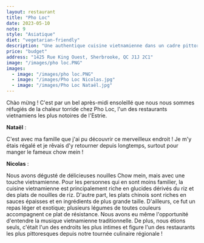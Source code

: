 ```yaml
---
layout: restaurant
title: "Pho Loc"
date: 2023-05-10
note: 9
style: "Asiatique"
diet: "vegetarian-friendly"
description: "Une authentique cuisine vietnamienne dans un cadre pittoresque et intime"
price: "budget"
address: "1425 Rue King Ouest, Sherbrooke, QC J1J 2C1"
image: "/images/pho loc.PNG"
images:
  - image: "/images/pho loc.PNG"
  - image: "/images/Pho Loc Nicolas.jpg"
  - image: "/images/Pho Loc Nataël.jpg"
---
```


Chào mừng ! C'est par un bel après-midi ensoleillé que nous nous sommes réfugiés de la chaleur torride chez Pho Loc, l'un des restaurants vietnamiens les plus notoires de l'Estrie.

**Nataël** :

C'est avec ma famille que j'ai pu découvrir ce merveilleux endroit ! Je m'y étais régalé et je rêvais d'y retourner depuis longtemps, surtout pour manger le fameux chow mein !

**Nicolas** :

Nous avons dégusté de délicieuses nouilles Chow mein, mais avec une touche vietnamienne. Pour les personnes qui en sont moins familier, la cuisine vietnamienne est principalement riche en glucides dérivés du riz et des plats de nouilles de riz. D'autre part, les plats chinois sont riches en sauces épaisses et en ingrédients de plus grande taille. D'ailleurs, ce fut un repas léger et exotique; plusieurs légumes de toutes couleurs accompagnent ce plat de résistance. Nous avons eu même l'opportunité d'entendre la musique vietnamienne traditionnelle. De plus, nous étions seuls, c'était l'un des endroits les plus intimes et figure l'un des restaurants les plus pittoresques depuis notre tournée culinaire régionale ! 